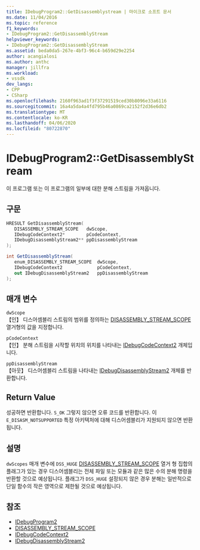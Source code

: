 ```yaml
---
title: IDebugProgram2::GetDisassemblystream | 마이크로 소프트 문서
ms.date: 11/04/2016
ms.topic: reference
f1_keywords:
- IDebugProgram2::GetDisassemblyStream
helpviewer_keywords:
- IDebugProgram2::GetDisassemblyStream
ms.assetid: beda0da5-267e-4bf3-96c4-b659d29e2254
author: acangialosi
ms.author: anthc
manager: jillfra
ms.workload:
- vssdk
dev_langs:
- CPP
- CSharp
ms.openlocfilehash: 2160f963ad1f3f37291519ced30b8096e33a6116
ms.sourcegitcommit: 16a4a5da4a4fd795b46a0869ca2152f2d36e6db2
ms.translationtype: MT
ms.contentlocale: ko-KR
ms.lasthandoff: 04/06/2020
ms.locfileid: "80722870"
---
```

# <a name="idebugprogram2getdisassemblystream"></a>IDebugProgram2::GetDisassemblyStream
이 프로그램 또는 이 프로그램의 일부에 대한 분해 스트림을 가져옵니다.

## <a name="syntax"></a>구문

```cpp
HRESULT GetDisassemblyStream( 
   DISASSEMBLY_STREAM_SCOPE   dwScope,
   IDebugCodeContext2*        pCodeContext,
   IDebugDisassemblyStream2** ppDisassemblyStream
);
```

```csharp
int GetDisassemblyStream( 
   enum_DISASSEMBLY_STREAM_SCOPE  dwScope,
   IDebugCodeContext2             pCodeContext,
   out IDebugDisassemblyStream2   ppDisassemblyStream
);
```

## <a name="parameters"></a>매개 변수
`dwScope`\
【인】 디스어셈블리 스트림의 범위를 정의하는 [DISASSEMBLY_STREAM_SCOPE](../../../extensibility/debugger/reference/disassembly-stream-scope.md) 열거형의 값을 지정합니다.

`pCodeContext`\
【인】 분해 스트림을 시작할 위치의 위치를 나타내는 [IDebugCodeContext2](../../../extensibility/debugger/reference/idebugcodecontext2.md) 개체입니다.

`ppDisassemblyStream`\
【아웃】 디스어셈블리 스트림을 나타내는 [IDebugDisassemblyStream2](../../../extensibility/debugger/reference/idebugdisassemblystream2.md) 개체를 반환합니다.

## <a name="return-value"></a>Return Value
 성공하면 반환합니다. `S_OK` 그렇지 않으면 오류 코드를 반환합니다. 이 `E_DISASM_NOTSUPPORTED` 특정 아키텍처에 대해 디스어셈블리가 지원되지 않으면 반환됩니다.

## <a name="remarks"></a>설명
 `dwScopes` 매개 변수에 `DSS_HUGE` [DISASSEMBLY_STREAM_SCOPE](../../../extensibility/debugger/reference/disassembly-stream-scope.md) 열거 형 집합의 플래그가 있는 경우 디스어셈블리는 전체 파일 또는 모듈과 같은 많은 수의 분해 명령을 반환할 것으로 예상됩니다. 플래그가 `DSS_HUGE` 설정되지 않은 경우 분해는 일반적으로 단일 함수의 작은 영역으로 제한될 것으로 예상됩니다.

## <a name="see-also"></a>참조
- [IDebugProgram2](../../../extensibility/debugger/reference/idebugprogram2.md)
- [DISASSEMBLY_STREAM_SCOPE](../../../extensibility/debugger/reference/disassembly-stream-scope.md)
- [IDebugCodeContext2](../../../extensibility/debugger/reference/idebugcodecontext2.md)
- [IDebugDisassemblyStream2](../../../extensibility/debugger/reference/idebugdisassemblystream2.md)
